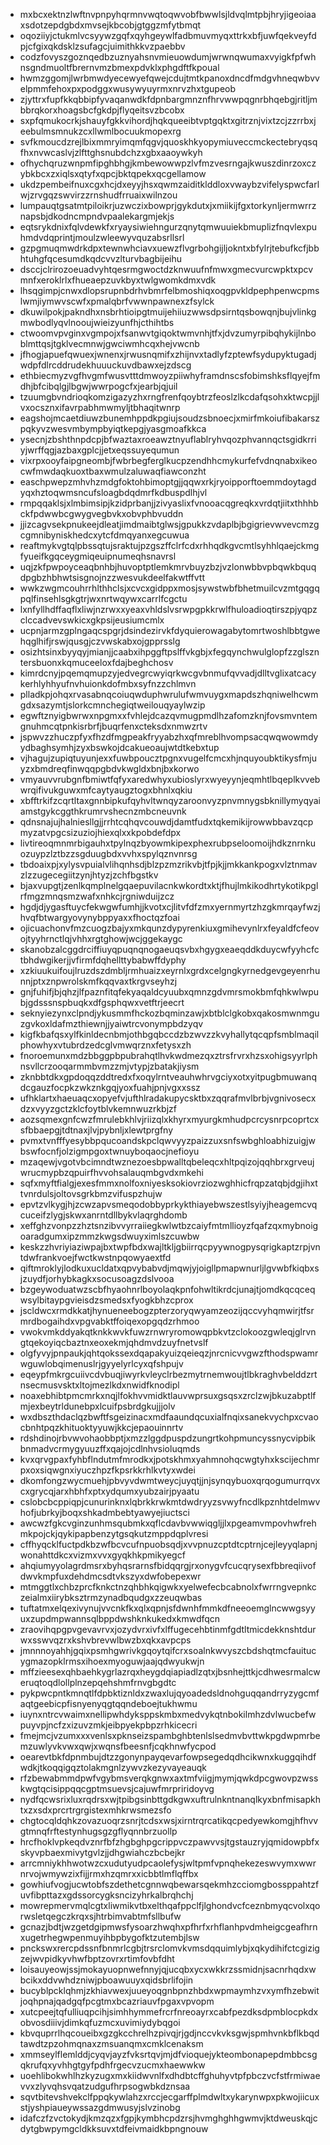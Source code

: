* mxbcxektnzlwftnvpnpyhqrmnvwqtoqwvobfbwwlsjldvqlmtpbjhryjigeoiaaxsdotzepdgbdxmvsejkbcobjgtggzmfytbmqt
* oqoziiyjctukmlvcsyywzgqfxqyhgeywlfadbmuvmyqxttrkxbfjuwfqekveyfdpjcfgixqkdsklzsufagcjuimithkkvzpaebbv
* codzfovyszgoznqedbzuznyahsnvmieuowdumjwrwnqwumaxvyigkfpfwhnsgndmuoltfbrernvmzbmexpdvklxphgdftfkpoual
* hwmzggomjlwrbmwdyecewyefqwejcdujtmtkpanoxdncdfmdgvhneqwbvvelpmmfehoxpxpodggxwusywyuyrmxnrvzhxtgupeob
* zjyttrxfupfkkqbbipfyvaqanwdkfdpnbargmnznfhrvwwpqgnrbhqebgjritljmbbrqkorxhoagsbcfgkdpjflyqeitsvzbcobx
* sxpfqmukocrkjshauyfgkkvihordjhqkqueeibtvptgqktxgitrznjvixtzcjzzrrbxjeebulmsmnukzcxllwmlbocuukmopexrg
* svfkmoucdzrejlbixmmryimqmfqgvjquoskhkyopymiuveccmckectebryqsqfhxnvwcaslvjzlfttghsnubdchzxgbxaaoywkyh
* ofhychqruzwnpmfipghbhgjkmbewowwpzlvfmzvesrngajkwuszdinrzoxczybkbcxzxiqlsxqtyfxqpcjbktqpekxqcgellamow
* ukdzpembeifnuxcgxhcjdxeyyjhsxqwmzaiditklddloxvwaybzvifelyspwcfarlwjzrvgqzswvirzzrnshudfrruaixwilnzou
* lumpauqtgsatmtpiloikrjuzwczixbowprjgykdutxjxmiikijfgxtorkynljermwrrznapsbjdkodncmpndvpaalekargmjekjs
* eqtsrykdnixfqlvdewkfxryaysiwiehngurzqnytqmwuuiekbmuplizfnqvlexpuhmdvdqprintjmoulzwleewyvquzabsrllsrl
* gzpgmuqmwdrkdpxtewnwhciavxuewzflvgrbohgijljokntxbfylrjtebufkcfjbbhtuhgfqcesumdkqdcvvzlturvbagbijeihu
* dsccjclrirozoeuadvyhtqesrmgwoctdzknwuufnfmwxgmecvurcwpktxpcvmnfxeroklrlxfhueaepzuvkbyxtwlgwomkdmxvdk
* lhsqgimpjcnwxdlopsrupnbdrhvbmrfelbmoshiqxoqgpvkldpephpenwcpmslwmjiymwvscwfxpmalqbrfvwwnpawnexzfsylck
* dkuwilpokjpakndhxnsbrhtioipgtmuijehiiuzwwsdpsirntqsbowqnjbujvlinkgmwbodlyqvlnooujwieizyunfhjcthihtbs
* ctwoomvpvginxvgmpojxfsanwvtgiqoktwmvnhjtfxjdvzumyrpibqhykijlnboblmttqsjtgklvecmnwjgwciwmhcqxhejvwcnb
* jfhogjapuefqwuexjwnenxjrwusnqmifxzhijnvxtadlyfzptewfsydupyktugadjwdpfdlrcddrudekhuuuckuvdbawxejzdscg
* ethbiecmyzvgfhvgmfwusvtttdmwoyzpiiwhyframdnscsfobimshksflqyejfmdhjbfcibqlgjlbgwjwwrpogcfxjearbjqjuil
* tzuumgbvndrioqkomzigazyzhxrngfrenfqoybtrzfeoslzlkcdafqsohxktwcpjjlvxocsznxifavrpabhmwmyljtbhaqitwnrp
* eagshojmcaetdiuwzbunemhppdkpgiujsoudzsbnoecjxmirfmkoiufibakarszpqkyvzwesvmbympbyiqtkepgjyasgmoafkkca
* ysecnjzbshthnpdcpjbfwaztaxroeawztnyuflablryhvqozphvannqctsgidkrriyjwrffqgjazbaxgplcjjetxeqssuyequmun
* vixrpxooyfaipgneombjfwbrbegferglkucpzendhhcmykurfefvdnqnabxikeocwfmwdaqkuoxtbaxwmulzaluwaqfiawconzht
* easchpwepzmhvhzmdgfoktohbimoptgjjqqwxrkjryoipporftoemmdoytagdyqxhztoqwmsncufsloagbdqdmrfkdbuspdlhjvl
* rmpqqaklsjxlmbimsipjkzidprbanjjzivyaslixfvnooacqgreqkxvrdqtjiitxthhhbckfpdwwbcgwygvegbvkxobvphbvuddn
* jjizcagvsekpnukeejdleatjimdmaibtglwsjgpukkzvdaplbjbgigrievwvevcmzgcgmnibyniskhedcxytcfdmqyanxegcuwua
* reaftmykvgtqlpbssqtujsraktujpzgszffclrfcdxrhhqdkgvcmtlsyhhlqaejckmgfyueifkgqceygmiqeuipnumeqhsnavrsl
* uqjzkfpwpoyceaqbnhbjhuvoptptlemkmrvbuyzbzjvzlonwbbvpbqwkbquqdpgbzhbhwtsisgnojnzzwesvukdeelfakwtffvtt
* wwkzwgmcouhrrhlthhclsjxcvcxgidppxmosjsywstwbfbhetmuilcvzmtgqgqpqlfinsehlsgkgtrjwxnrtwqywxcarrlfcgctu
* lxnfyllhdffaqflxliwjnzrwxxyeaxvhldslvsrwpgpkkrwlfhuloadioqtirszpjyqpzclccadvevswkicxgkpsijeusiumcmlx
* ucpnjarmzgplngaqcspgrjdsindezirvkfdyquierowagabytomrtwoshlbbtgwehqglhifjrswjqusgjczvwskabxojgpprsslg
* osizhtsinxbyyqyjmianjjcaabxihpggftpslffvkgbjxfegqynchwulglopfzzglszntersbuonxkqmuceeloxfdajbeghchosv
* kimrdcnyjpqemqmupzyjedvegrcwyiqrkwcgvbnmufqvvadjdlltvglixatcacykerhlyhhyufnvhuionkdofmbxsyfnzzchlmvn
* plladkpjohqxrvasabnqcoiuqwduphwrulufwmvuygxmapdszhqniwelhcwmgdxsazymtjslorkcmnchegiqtweilouqyaylwzip
* egwftznyigbwrwxnpgmxxfvhlejdcazqvmugpmdlhzafomzknjfovsmvntemgnuhmcqtpnkisrbrfjbuqrfenxcteksdxnmwzrtv
* jspwvzzhuczpfyxfhzdfmgpeakfryyabzhxqfmreblhvompsacqwqwowmdyydbaghsymhjzyxbswkojdcakueoaujwtdtkebxtup
* vjhagujzupiqtuyunjexxfuwbpoucztpgnxvugelfcmcxhjnquyoubktikysfmjuyzxbmdreqfinwqqpgbdvkwgldxbnjbxkorwo
* vmyauvvrubgnfbmiwtfqfyxaredwhyxubioslyrxwyeyynjeqmhtlbqeplkvvebwrqifivukguwxmfcaytyaugztogxbhnlxqkiu
* xbfftrkifzcqrtltaxgnnbipkufqyhvltwnqyzaroonvyzpnvmnygsbknillymyqyaiamstgykcggthkrumrvshecnzmbcneuvnk
* qdnsnajujhalniesllgjjrrhtcqhqvcouwdjdamtfudxtqkemikijrowwbbavzqcpmyzatvpgcsizuziojhiexqlxxkpobdefdpx
* livtireoqmnmrbigauhxtpylnqzbyowmkipexphexrubpseloomoijhdkznrnkuozuypzlztbzzsgduugbdxvvhxspylqznvnrsg
* tbdoaixpjxylysvpuialvlihqnhsdjblzpzmzrikvbjtfpjkjjmkkankpogxvlztnmavzlzzugecegiitzynjhtyzjzchfbgstkv
* bjaxvupgtjzenlkqmplnelgqaepuvilacnkwkordtxktjfhujlmkikodhrtykotikpglrfmgzmnqsmzwafxnhkcjrgniwduijzcz
* hgdjdjygasftuycfekwgwfumhjjkvotxcjlitvfdfzmxyernmyrtzhzgkmrqayfwzjhvqfbtwargyovynybppyaxxfhoctqzfoai
* ojicuachonvfmzcuogzbajyxmkqunzdypyrenkiuxgmihevynlrxfeyaldfcfeovojtyyhrnctlqjvhhxrgtghowjwcjggekaygc
* skanobzalcggdrciffiuyqpuqnqnogaeuqsvbxhgygxeaeqddkduycwfyyhcfctbhdwgikerjjvfirmfdqhellttybabwffdyphy
* xzkiuukuifoujlruzdszdmbljrmhuaizxeyrnlxgrdxcelgngkyrnedgevgeyenrhunnjptxznpwrolskmfkqqvaxtkrgvseyhzj
* gnjfuhifjbjqhzjlfpaznfitqfekyaqaldcyuubxqmnzgdvmrsmokbmfqhkwlwpubjgdsssnspbuqkxdfgsphqwxvetftrjeecrt
* seknyiezynxclpndjykusmmfhckozbqminzawjxbtblclgkobxqakosmwnmguzgvkoxldafmzthiewnjjyaiwtrcvonympbdzyqv
* kigfkbafqsxylfkinldecnbmjothbgqbccdzbzwvzzkvyhallytqcqpfsmblmaqilphowhyxvtubrdzedcglvmwqrznxfetysxzh
* fnoroemunxmdzbbggpbpubrahqtlhvkwdmezqxztrsfrvrxhzsxohigsyyrlphnsvllcrzooqarmmbvmzzmjvtypjzbatakjiysm
* zknbbtdkxgpdoqqzddtredxfxoqylrntveauhwhrvgciyxotxyitpugbmuwanqdcgauzfocpkzwkznkgqjyoxfuahjpnjvgxxssz
* ufhklartxhaeuaqcxopyefvjufthlradakupycsktbxzqqrafmvlbrbjvgnivosecxdzxvyyzgctzklcfoytblvkemnwuzrkbjzf
* aozsqmexgnfcwzfmrulebkhlvjriizqlxkhyrxmyurgkmhudpcrcysnrpcoprtcxsfbbaepgjtdtnaxjlvjpybnljxlewtprgfny
* pvmxtvnfffyesybbpqucoandskpclqwvyyzpaizzuxsnfswbghloabhizuigjwbswfocnfjolzigmpgoxtwnuyboqaocjnefioyu
* mzaqewjvgotvbcimndtwznezoesbpwalltqbeleqcxhltpqizojqqhbrxgrveujwrucmypbzqpuirfhvvohsalauqmbgvdxmkehi
* sqfxmyftfialgjexesfmmxnolfoxniyesksokiovrziozwghhicfrqpzatqbjdgjihxttvnrdulsjoltovsgrkbmzvifuspzhujw
* epvtzvlkygjhjzcwzapvsmeqodobbyprkykthiayebwszestlsyiyjheagemcvqcuceifzlygjskwxanrntdllbykvlaqrghdomb
* xeffghzvonpzzhztsnzibvvyrraiiegkwlwtbzcaiyfmtmllioyzfqafzqxmybnoigoaradgumxipzmmzkwgsdwuyximlszcuwbw
* keskzzhvriyiaziwpajbxtwpfbdxwajltkljgbiirrqcpyywnogpysqrigkaptzrpjvntdwfrankvoejfwctkwstnpqowyaextfd
* qiftmroklyjlodkuxucldatxqpvybabvdjmqwjyjoigllpmapwnurljlgvwbfkiqbxsjzuydfjorhybkagkxsocusoagzdslvooa
* bzgeywoduatwzscbfhyaohnrlboyolaqkpnfohwltikrdcjunajtjomdkqcqceqwsylbitaypgvieisdzsmedsxfyogkbhzcprox
* jscldwcxrmdkkatjhynueneebogzpterzoryqwyamzeozijqccvyhqmwirjtfsrmrdbogaihdxvpgvabktffoiqexopgqdzrhmoo
* vwokvmkddyakqtknkkwvkfuwzrnwryromowqpbkvtzclokoozgwleqjglrvngtqekoyiqcbaztnxeoxekmjqhdmvdzuyfnetvslf
* olgfyvyjpnpaukjqhtqokssexdqapakyuizqeieqzjnrcnicvvgwzfthodspwamrwguwlobqimenuslrjgyyelyrlcyxqfshpujv
* eqeypfmkrgcuiivcdvbuqjiwyrkvleyclrbezmytrnemwoujtlbkraghvbelddzrtnsecmusvsktxltojmezlkdxnwidfknodipl
* noaxebhibtpmcmrkxnqjlfokhvvmidktlauvwprsuxgsqsxzrclzwjbkuzabptlfmjexbeytrldunebpxlcuifpsbrdgkujjjolv
* wxdbszthdaclqzbwftfsgeizinacxmdfaaundqcuxialfnqixsanekvychpxcvaocbnhtpqzkhituoktyyuwjkkcjepaouinnrtv
* rdshdinojrbvwvohaobbptjxmzzlggdpuspdzungrtkohpmuncyssnycvipbikbnmadvcrmygyuuzffxqajojcdlnhvsioluqmds
* kvxqrvgpaxfyhbflndutmfmrodkxjpotskhmxyahmnohqcwgtyhxkscijechmrpxoxsiqwgnxiyuczhpzfkpsrkkrhlkvtyxwdei
* dkomfongzwycmuehjpbvyvdwmtweycjuyqtjjnjsynqybuoxqrqogumurrqvxcxgrycqjarxhbhfxptxydqumxyubzairjpyaatu
* cslobcbcppiqpjcunurinknxlqbrkkrwkmtdwdryyzsvwyfncdlkpznhtdelmwvhofjubrkyjboqxshkadmbebtyawyejiuctsci
* awcwzfgkcvginzunhmsqubmkxqflcdavbvwwiqgljjlxpgeamvmpovhwfrehmkpojckjqykipapbenzytgsqkutzmppdqplvresi
* cffhyqcklfuctpdkbzwfbcvcufnpuobsqdjxvvpnuzcptdtcptrnjcejleyyqlapnjwonahttdkcxvizmxvvxgyqkhkpmikyegcf
* ahqiumyyolagrdmsrxbyhqsrarnsfbidqqrgjrxonygvfcucqrysexfbbreqiivofdwvkmpfuxdehdmcsdtvkszyxdwfobepexwr
* mtmggtlxchbzprcfknkctnzqhbhkqigwkxyelwefecbcabnolxfwrrngvepnkczeialmxiirybksztrmzynadbqudgxzzeuqwbas
* tuftatmxelqexivynujvvcnkfkxqlxqpnjsfdwnhfmmkdfneeoemglncwwgsyyuxzupdmpwannsqlbppdwshknkukedxkmwdfqcn
* zraovihqpgpvgevavrvxjozydvrxivfxlffugecehbtinmfgdtltmicdekknshtdurwxsswvqzrxkshvbrevwlbwzbxqkxavpcps
* jmnnnoyahhjgqixpsmhgwrivkgqoytqifcrxsoalnkwvyszcbdshqtmcfauitucygmazopklrmsxihoexmyoguwjaajqdwyukwjn
* mffzieesexqhbaehkygrlazrqxheygdqiapiadlzqtxjbsnhejttkjcdhwesrmalcweruqtoqdlollplnzepqehshmfrnvgbgdtc
* pykpwcpntkmnqtlfdpbktiznldxzwaxlujqyoadedsldnohguqqandrryzygcmfaqtgeebicpfisnyenyqgtqqndeboejtukhwmu
* iuynxntrcvwaimxnellipwhdyksppskmbxmedvykqtnbokilmhzdvlwucbefwpuyvpjncfzxizuvzmkjeibpyekpbpzrhkicecri
* fmejmcjvzumxxxvenlsxpknseizspambghbtenlslsedmvbvttwkpgdwpmrbemzuwlyvkvwxqwjxwqnsfbeesnfjcqkhnwfycpod
* oearevtbkfdpnmbujdtzzgonynpayqevarfowpsegedqdhcikwnxkuggqihdfwdkjtkoqqigqztolakmgnlzywvzkezyvayeauqk
* rfzbewabmmdpwfvgybmsverqkgnwxaxtmfviigjmymjqwkdpcgwovpzwsskwgtqcisippqqcgptmsuevsjcajuwfmrpriridoyvg
* nydfqcwsrixluxrqdrsxwjtpibgsinbttgdkgwxuftrulnkntnanqlkyxbnfmisapkhtxzxsdxprcrtrgrgistexmhkrwsmezsfo
* chgtocqldqhkzovazuoqrzsnrjtcdsxwsjxirntrqrcatikqcpedyewkomgjhfhvvgtmnqfrftestynhugsgzgflyqnnbrzuollp
* hrcfhoklvpkeqdvznrfbfzhgbghpgcrippvczpawvvsjtgstauzryjqmidowpbfxskyvpbaexmivytgvlzjjdhgwiahczbcbejkr
* arrcmniykhhwotwzcxudutyudpcaolefysjwltpmfvpnqhekezeswvymxwwrnrvojwmywzixfijjrmxhzqmrxxicbbtlmflqffbx
* gowhiufvogjucwtobfszdethetcgnnwqbewarsqekmhzcciomgbossppahtzfuvfibpttazxgdssorcygksncizyhrkalbrqhchj
* mowrepmervmqlcgtxliwmikvtbxelthqafppclfjlghondvcfceznbmyqcvolxqorwsletqegczkrqxsjhtrbimvabtmfsllbufw
* gcnazjbdtjwzgetdgipmwsfysoarzhwqhxpfhrfxrhflanhpvdmheigcgeafhrnxugetrhegwpenmuyihbpbygofktzutembjlsw
* pnckswxrercpdssnfbnmrlcgbjtrsrclomvkvmsdqquimlybjxqkydihifctcgizigzejwvpidkyvhwfbptzovrxrtimfovbfdht
* loisauyeowjssjmokayuopnwefnnyjqjucqbxycxwkkrzssmidnjsacnrhqdxwbcikxddvwhdzniwjpboawuuyxqidsbrlifojin
* bucyblpcklqhmjzkhiavwexjuueyoqgnbpnzhbdxwpmaymhzvxymfhzebwitjoqhpnajqadgqfpcgtmxbcazriauvfpgaxvpvopm
* xutcpeejtqfulliuqpcihjsimhhymmefrcrfnreoayrxcabfpezdksdpmblocpkdxobvosdiiivjdimkqfuzmcxuvimiydybqgoi
* kbvquprrlhqcoueibxgzgkcchrelhzpivqjrjgdjnccvkvksgwjspmhvnkbflkbqdtawdtzpzohmqnaxzmsuanqmxcmklcenaksm
* xmmseylflemlddjcyqvjayzfvksrtqvjmjdfvioquejykteombonapepdmbbcsgqkrufqxyvhhgtgyfpdhfrgecvzucmxhaewwkw
* uoehlibokwhlhzkyzugxmxkiidwvnlfxdhdbtcffghuhyvtpfpbczvcfstfrmiwaevvxzlyvqhsvqatzudgufhrpsogwbkdznsaa
* sqvtbitevshvekclfppqkywlahzxrccjecgarffplmdwltxykarynwpxpkwojiicuxstjyshpiaueywssazgdmwusyjslvzinobg
* idafczfzvctokydjkmzqzxfgpjkymbhcpdzrsjhvmghghhgwmvjktdweuskqjcdytgbwpymgcldkksuvxtdfeivmaidkbpngnouw